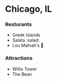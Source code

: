 # Chicago, IL

### Resturants
- Greek Islands
- Salata :salad:
- Lou Malnati's :pizza:

### Attractions
- Willis Tower
- The Bean
